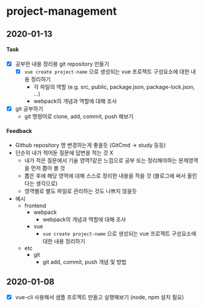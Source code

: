 # project-management

## 2020-01-13
#### Task
- [x] 공부한 내용 정리용 git repository 만들기
  - [x] `vue create project-name` 으로 생성되는 vue 프로젝트 구성요소에 대한 내용 정리하기
    - 각 파일의 역할 (e.g. src, public, package.json, package-lock.json, ...)
    - webpack의 개념과 역할에 대해 조사
- [x] git 공부하기
  - git 명령어로 clone, add, commit, push 해보기

#### Feedback
- Github repository 명 변경하는게 좋을듯 (GitCmd -> study 등등)
- 단순히 내가 적어둔 질문에 답변을 적는 것 X
  - 내가 적은 질문에서 기술 영역?같은 느낌으로 공부 또는 정리해야하는 문제영역을 먼저 뽑아 볼 것 
  - 뽑은 후에 해당 영역에 대해 스스로 정리한 내용을 적을 것 (블로그에 써서 올린다는 생각으로)
  - 영역별로 별도 파일로 관리하는 것도 나쁘지 않을듯
- 예시
  - frontend
    - webpack
      - webpack의 개념과 역할에 대해 조사
    - vue    
      - `vue create project-name` 으로 생성되는 vue 프로젝트 구성요소에 대한 내용 정리하기
  - etc
    - git
      - git add, commit, push 개념 및 방법

## 2020-01-08
- [x] vue-cli 사용해서 샘플 프로젝트 만들고 실행해보기 (node, npm 설치 필요)
